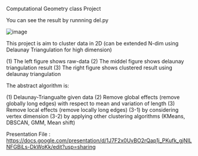 Computational Geometry class Project

You can see the result by runnning del.py

![image](https://user-images.githubusercontent.com/28648962/140023387-9ed3de4c-3dab-4a8a-bfa5-a43fa8fb5723.png)

This project is aim to cluster data in 2D (can be extended N-dim using Delaunay Triangulation for high dimension)

(1) The left figure shows raw-data
(2) The middel figure shows delaunay triangulation result
(3) The right figure shows clustered result using delaunay triangulation


The abstract algorithm is:

(1) Delaunay-Triangualte given data
(2) Remove global effects (remove globally long edges) with respect to mean and variation of length
(3) Remove local effects (remove locally long edges)
    (3-1) by considering vertex dimension
    (3-2) by applying other clustering algorithms (KMeans, DBSCAN, GMM, Mean shift)

Presentation File
: https://docs.google.com/presentation/d/1J7F2x0UvBO2rQap1j_PKufk_gjNILNFGBiLs-DkWoKk/edit?usp=sharing

